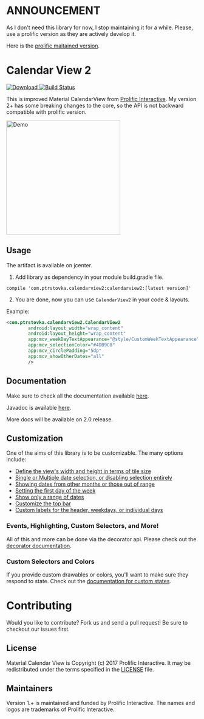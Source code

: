 
ANNOUNCEMENT
======================
As I don't need this library for now, I stop maintaining it for a while. Please, use a prolific
version as they are actively develop it.

Here is the [prolific maitained version](https://github.com/prolificinteractive/material-calendarview).

Calendar View 2
======================

[![Download](https://api.bintray.com/packages/ptrstovka/maven/calendarview2/images/download.svg) ](https://bintray.com/ptrstovka/maven/calendarview2/_latestVersion)[![Build Status](https://travis-ci.org/ptrstovka/calendarview2.svg?branch=master)](https://travis-ci.org/ptrstovka/calendarview2)

This is improved Material CalendarView from [Prolific Interactive](https://github.com/prolificinteractive/material-calendarview). My version 2+ has some breaking changes to the core, so the API is not backward compatible with prolific version.

<img src="/images/shot.png" alt="Demo" width="300px" />

Usage
-----
The artifact is available on jcenter.
1. Add library as dependency in your module build.gradle file.
```
compile 'com.ptrstovka.calendarview2:calendarview2:[latest version]'
```
2. You are done, now you can use `CalendarView2` in your code & layouts.

Example:

```xml
<com.ptrstovka.calendarview2.CalendarView2
        android:layout_width="wrap_content"
        android:layout_height="wrap_content"
        app:mcv_weekDayTextAppearance="@style/CustomWeekTextAppearance"
        app:mcv_selectionColor="#4DB9C8"
        app:mcv_circlePadding="5dp"
        app:mcv_showOtherDates="all"
        />
```

Documentation
-------------

Make sure to check all the documentation available [here](docs/README.md).

Javadoc is available [here](https://ptrstovka.github.io/docs/calendarview2/).

More docs will be available on 2.0 release.

Customization
-------------

One of the aims of this library is to be customizable. The many options include:

* [Define the view's width and height in terms of tile size](docs/CUSTOMIZATION.md#tile-size)
* [Single or Multiple date selection, or disabling selection entirely](docs/CUSTOMIZATION.md#date-selection)
* [Showing dates from other months or those out of range](docs/CUSTOMIZATION.md#showing-other-dates)
* [Setting the first day of the week](docs/CUSTOMIZATION_BUILDER.md#first-day-of-the-week)
* [Show only a range of dates](docs/CUSTOMIZATION_BUILDER.md#date-ranges)
* [Customize the top bar](docs/CUSTOMIZATION.md#topbar-options)
* [Custom labels for the header, weekdays, or individual days](docs/CUSTOMIZATION.md#custom-labels)


### Events, Highlighting, Custom Selectors, and More!

All of this and more can be done via the decorator api. Please check out the [decorator documentation](docs/DECORATORS.md).

### Custom Selectors and Colors

If you provide custom drawables or colors, you'll want to make sure they respond to state.
Check out the [documentation for custom states](docs/CUSTOM_SELECTORS.md).

Contributing
============

Would you like to contribute? Fork us and send a pull request! Be sure to checkout our issues first.

## License

Material Calendar View is Copyright (c) 2017 Prolific Interactive. It may be redistributed under the terms specified in the [LICENSE] file.

[LICENSE]: /LICENSE

## Maintainers

Version 1.+ is maintained and funded by Prolific Interactive. The names and logos are trademarks of Prolific Interactive.
